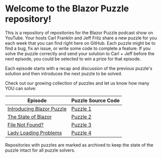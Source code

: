 # Welcome to the Blazor Puzzle repository!

This is a repository of repositories for the Blazor Puzzle podcast show on YouTube.  Your hosts Carl Franklin and Jeff Fritz share a new puzzle for you each week that you can find right here on GitHub.  Each puzzle might be to find a bug, fix an issue, or write some code to complete a feature.  If you solve the puzzle correctly and send your solution to Carl + Jeff before the next episode, you could be selected to win a prize for that episode.

Each episode starts with a recap and discussion of the previous puzzle's solution and then introduces the next puzzle to be solved.

Check out our growing collection of puzzles and let us know how many YOU can solve:

| Episode | Puzzle Source Code |
| --- | --- |
| [Introducing Blazor Puzzle](https://www.youtube.com/watch?v=BuB3mRHHIX8) | [Puzzle 1](https://github.com/BlazorPuzzle/Puzzle-1) |
| [The State of Blazor](https://www.youtube.com/watch?v=9gom0_Tf0Fo) | [Puzzle 2](https://github.com/BlazorPuzzle/Puzzle-2) |
| [File Not Found?](https://www.youtube.com/watch?v=QMw9GgiU_Ng) | [Puzzle 3](https://github.com/BlazorPuzzle/Puzzle-3) |
| [Lady Loading Problems](https://youtu.be/KvR6nuKLBak) | [Puzzle 4](https://github.com/BlazorPuzzle/Puzzle-4) |

Repositories with puzzles are marked as archived to keep the state of the puzzle intact for all puzzle solvers.
